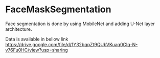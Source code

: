 # FaceMaskSegmentation
Face segmentation is done by using MobileNet and adding U-Net layer architecture.

Data is available in bellow link
https://drive.google.com/file/d/1Y32bqpZt9QUbVKuaq0CIq-N-v76Fu0HC/view?usp=sharing
